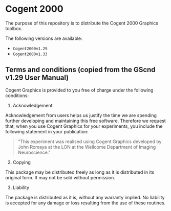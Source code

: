 # Cogent 2000

The purpose of this repository is to distribute the Cogent 2000 Graphics toolbox.

The following versions are available:

- `Cogent2000v1.29`
- `Cogent2000v1.33`

## Terms and conditions (copied from the GScnd v1.29 User Manual)

Cogent Graphics is provided to you free of charge under the following conditions:

1) Acknowledgement

Acknowledgement from users helps us justify the time we are spending further developing and maintaining this free software.
Therefore we request that, when you use Cogent Graphics for your experiments, you include the following statement in your
publication:

> "This experiment was realised using Cogent Graphics developed by John Romaya at the LON at the Wellcome Department of Imaging Neuroscience."

2) Copying

This package may be distributed freely as long as it is distributed in its original form.
It may not be sold without permission.

3) Liability

The package is distributed as it is, without any warranty implied.
No liability is accepted for any damage or loss resulting from the use of these routines.
